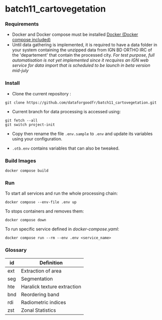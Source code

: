 
# batch11_cartovegetation

### Requirements

- Docker and Docker compose must be installed [Docker (Docker compose included)](https://www.docker.com/products/docker-desktop/)
- Until data gathering is implemented, it is required to have a data folder in your system containing the unzipped data from IGN BD ORTHO IRC of the 'departement' that contain the processed city. *For test purpose, full automatisation is not yet implemented since it recquires an IGN web service for data import that is scheduled to be launch in beta version mid-july*

### Install

- Clone the current repository :
```shell
git clone https://github.com/dataforgoodfr/batch11_cartovegetation.git
```

- Current branch for data processing is accessed using:
```shell
git fetch --all
git switch project-init
```

- Copy then rename the file `.env.sample` to `.env` and update its variables using your configuration.

- `.otb.env` contains variables that can also be tweaked.

### Build Images
```shell
docker compose build
```

### Run

To start all services and run the whole processing chain:
```shell
docker compose --env-file .env up
```

To stops containers and removes them:
```shell
docker compose down
```

To run specific service defined in *docker-compose.yaml*:
```shell
docker compose run --rm --env .env <service_name>
```

### Glossary

| id | Definition |
|--|--|
| ext | Extraction of area |
| seg | Segmentation |
| hte | Haralick texture extraction |
| bnd | Reordering band |
| rdi | Radiometric indices |
| zst | Zonal Statistics |